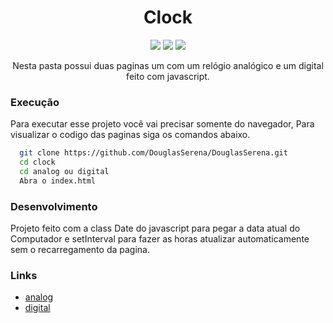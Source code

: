 <h1 align="center">Clock</h1>

<p align="center">
    <img src="https://img.shields.io/badge/language-JavaScript-yellow"/>
    <img src="https://img.shields.io/badge/language-HTML-red"/>
    <img src="https://img.shields.io/badge/language-css-blue"/>
</p>
<p align="center">Nesta pasta possui duas paginas um com um relógio analógico e um digital feito com javascript.<p>

### Execução

<p>Para executar esse projeto você vai precisar somente do navegador, Para visualizar o codigo das paginas siga os comandos abaixo.</p>

```sh
  git clone https://github.com/DouglasSerena/DouglasSerena.git
  cd clock
  cd analog ou digital
  Abra o index.html
```

### Desenvolvimento

<p>Projeto feito com a class Date do javascript para pegar a data atual do Computador e setInterval para fazer as horas atualizar automaticamente sem o recarregamento da pagina.</p>

### Links

- [analog](http://douglasserena.github.io/simplas-pages/clock/analog)
- [digital](http://douglasserena.github.io/simplas-pages/clock/digital)
